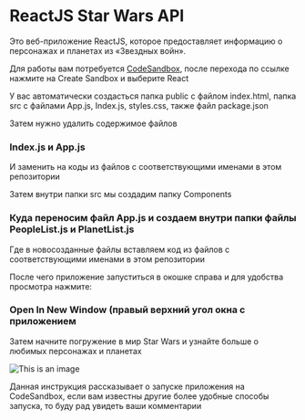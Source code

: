 # ReactJS Star Wars API

Это веб-приложение ReactJS, которое предоставляет информацию о персонажах и планетах из «Звездных войн».

Для работы вам потребуется [CodeSandbox](https://codesandbox.io), после перехода по ссылке нажмите на Create Sandbox и выберите React

У вас автоматически создасться папка public с файлом index.html, папка src с файлами App.js, Index.js, styles.css, также файл package.json

Затем нужно удалить содержимое файлов 

### **Index.js и App.js**

И заменить на коды из файлов с соответствующими именами в этом репозитории

Затем внутри папки src мы создадим папку Components

### **Куда переносим файл App.js и создаем внутри папки файлы PeopleList.js и PlanetList.js**

Где в новосозданные файлы вставляем код из файлов с соответствующими именами в этом репозитории

После чего приложение запуститься в окошке справа и для удобства просмотра нажмите:

### **Open In New Window (правый верхний угол окна с приложением**

Затем начните погружение в мир Star Wars и узнайте больше о любимых персонажах и планетах

![This is an image](https://img1.goodfon.ru/wallpaper/nbig/1/da/star-wars-zvezdnye-voyny-3891.jpg)

Данная инструкция рассказывает о запуске приложения на CodeSandbox, если вам известны другие более удобные способы запуска, то буду рад увидеть ваши комментарии
